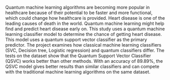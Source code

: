 Quantum machine learning algorithms are becoming more popular in
healthcare because of their potential to be faster and more functional,
which could change how healthcare is provided. Heart disease is one of the
leading causes of death in the world. Quantum machine learning might
help find and predict heart disease early on. This study uses a quantum machine learning classifier model to determine the chance of getting
heart disease. This model uses a quantum support vector classifier as the
primary predictor. The project examines how classical machine learning
classifiers (SVC, Decision tree, Logistic regression) and quantum classifiers
differ. The tests on the dataset show that the Quantum Support Vector
Classifier (QSVC) works better than other methods. With an accuracy
of 89.89%, the QSVC model gives better results than similar classifiers
and can compete with the traditional machine learning algorithms on the
same dataset.
